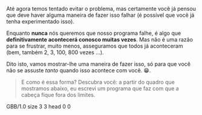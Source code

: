 Até agora temos tentado evitar o problema, mas certamente você já pensou que deve haver alguma maneira de fazer isso falhar (é possível que você já tenha experimentado isso).


Enquanto **nunca** nós queremos que nosso programa falhe, é algo que **definitivamente acontecerá conosco muitas vezes**. Mas não é uma razão para se frustrar, muito menos, asseguramos que todos já aconteceram (bem, também 2, 3, 100, 800 vezes ...).


Dito isto, vamos mostrar-lhe uma maneira de fazer isso, só para que você não se assuste _tanto_ quando isso acontece com você. :grin:.

> E como é essa forma? Descubra você: a partir do quadro que mostramos abaixo, eu escrevi um programa que faz com que a cabeça fique fora dos limites.

<gs-board>
  GBB/1.0
    size 3 3
    head 0 0
</gs-board>
